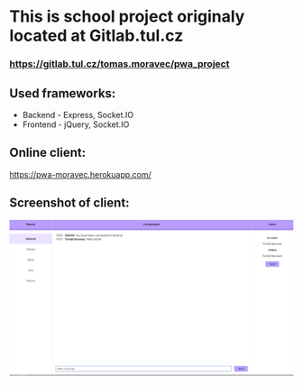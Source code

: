 # This is school project originaly located at Gitlab.tul.cz
### https://gitlab.tul.cz/tomas.moravec/pwa_project

## Used frameworks:
* Backend - Express, Socket.IO
* Frontend - jQuery, Socket.IO

## Online client:
https://pwa-moravec.herokuapp.com/

## Screenshot of client:
![](images/screenshot.PNG "Screenshot of client")
